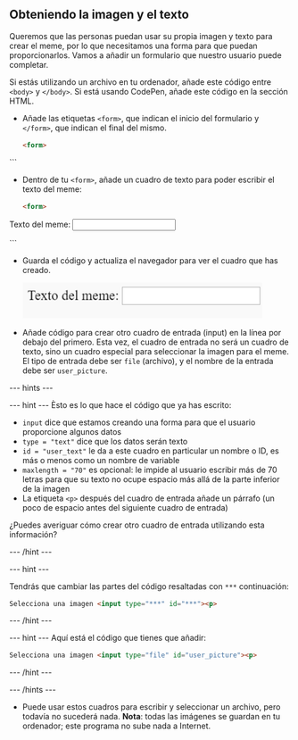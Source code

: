 ## Obteniendo la imagen y el texto

Queremos que las personas puedan usar su propia imagen y texto para crear el meme, por lo que necesitamos una forma para que puedan proporcionarlos. Vamos a añadir un formulario que nuestro usuario puede completar.

Si estás utilizando un archivo en tu ordenador, añade este código entre `<body>` y `</body>`. Si está usando CodePen, añade este código en la sección HTML.

- Añade las etiquetas `<form>`, que indican el inicio del formulario y `</form>`, que indican el final del mismo.

    ```html
    <form>
</form>
    ```

- Dentro de tu `<form>`, añade un cuadro de texto para poder escribir el texto del meme:

  ```html
  <form>
Texto del meme: <input type="text" id="user_text" maxlength="70"><p>
</form>
  ```

- Guarda el código y actualiza el navegador para ver el cuadro que has creado.

    ![Primera cuadro](images/first-box.png)

- Añade código para crear otro cuadro de entrada (input) en la línea por debajo del primero. Esta vez, el cuadro de entrada no será un cuadro de texto, sino un cuadro especial para seleccionar la imagen para el meme. El tipo de entrada debe ser `file` (archivo), y el nombre de la entrada debe ser `user_picture`.

--- hints ---


--- hint --- Èsto es lo que hace el código que ya has escrito:

  * `input` dice que estamos creando una forma para que el usuario proporcione algunos datos
  * `type = "text"` dice que los datos serán texto
  * `id = "user_text"` le da a este cuadro en particular un nombre o ID, es más o menos como un nombre de variable
  * `maxlength = "70"` es opcional: le impide al usuario escribir más de 70 letras para que su texto no ocupe espacio más allá de la parte inferior de la imagen
  * La etiqueta `<p>` después del cuadro de entrada añade un párrafo (un poco de espacio antes del siguiente cuadro de entrada)

¿Puedes averiguar cómo crear otro cuadro de entrada utilizando esta información?

--- /hint ---

--- hint ---

Tendrás que cambiar las partes del código resaltadas con `***` continuación:

```html
Selecciona una imagen <input type="***" id="***"><p>
```

--- /hint ---

--- hint --- Aquí está el código que tienes que añadir:

```html
Selecciona una imagen <input type="file" id="user_picture"><p>
```
--- /hint ---

--- /hints ---

- Puede usar estos cuadros para escribir y seleccionar un archivo, pero todavía no sucederá nada. **Nota**: todas las imágenes se guardan en tu ordenador; este programa no sube nada a Internet.
